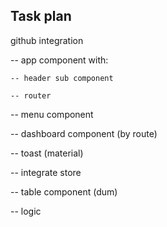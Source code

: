## Task plan

github integration

-- app component with:

    -- header sub component

    -- router

-- menu component 

-- dashboard component (by route)

-- toast (material)

-- integrate store

-- table component (dum)

-- logic

